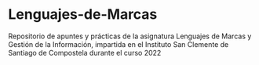 # Lenguajes-de-Marcas

Repositorio de apuntes y prácticas de la asignatura Lenguajes de Marcas y Gestión de la Información, impartida en el Instituto San Clemente de Santiago de Compostela durante el curso 2022
